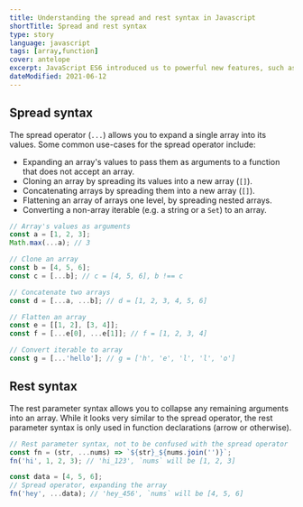 ```yaml
---
title: Understanding the spread and rest syntax in Javascript
shortTitle: Spread and rest syntax
type: story
language: javascript
tags: [array,function]
cover: antelope
excerpt: JavaScript ES6 introduced us to powerful new features, such as the spread and rest syntax. Learn all you need to know in this quick guide.
dateModified: 2021-06-12
---
```


## Spread syntax

The spread operator (`...`) allows you to expand a single array into its values. Some common use-cases for the spread operator include:

- Expanding an array's values to pass them as arguments to a function that does not accept an array.
- Cloning an array by spreading its values into a new array (`[]`).
- Concatenating arrays by spreading them into a new array (`[]`).
- Flattening an array of arrays one level, by spreading nested arrays.
- Converting a non-array iterable (e.g. a string or a `Set`) to an array.

```js
// Array's values as arguments
const a = [1, 2, 3];
Math.max(...a); // 3

// Clone an array
const b = [4, 5, 6];
const c = [...b]; // c = [4, 5, 6], b !== c

// Concatenate two arrays
const d = [...a, ...b]; // d = [1, 2, 3, 4, 5, 6]

// Flatten an array
const e = [[1, 2], [3, 4]];
const f = [...e[0], ...e[1]]; // f = [1, 2, 3, 4]

// Convert iterable to array
const g = [...'hello']; // g = ['h', 'e', 'l', 'l', 'o']
```

## Rest syntax

The rest parameter syntax allows you to collapse any remaining arguments into an array. While it looks very similar to the spread operator, the rest parameter syntax is only used in function declarations (arrow or otherwise).

```js
// Rest parameter syntax, not to be confused with the spread operator
const fn = (str, ...nums) => `${str}_${nums.join('')}`;
fn('hi', 1, 2, 3); // 'hi_123', `nums` will be [1, 2, 3]

const data = [4, 5, 6];
// Spread operator, expanding the array
fn('hey', ...data); // 'hey_456', `nums` will be [4, 5, 6]
```
